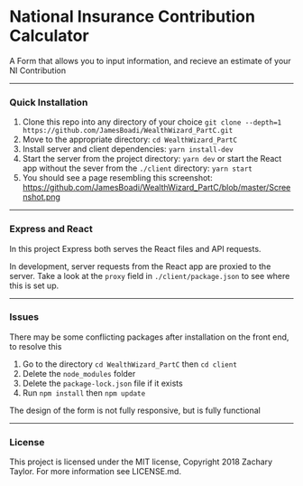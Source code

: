 # National Insurance Contribution Calculator

A Form that allows you to input information, and recieve an estimate of your NI Contribution

---

### Quick Installation

1. Clone this repo into any directory of your choice `git clone --depth=1 https://github.com/JamesBoadi/WealthWizard_PartC.git`
2. Move to the appropriate directory: `cd WealthWizard_PartC`
3. Install server and client dependencies: `yarn install-dev`
4. Start the server from the project directory: `yarn dev` or start the React app without the sever from the `./client` directory: `yarn start`
5. You should see a page resembling this screenshot: https://github.com/JamesBoadi/WealthWizard_PartC/blob/master/Screenshot.png

---

### Express and React

In this project Express both serves the React files and API requests.

In development, server requests from the React app are proxied to the server. Take a look at the `proxy` field in `./client/package.json` to see where this is set up.

---

### Issues

There may be some conflicting packages after installation on the front end, to resolve this

1. Go to the directory `cd WealthWizard_PartC` then `cd client`
2. Delete the `node_modules` folder
3. Delete the `package-lock.json` file if it exists
4. Run `npm install` then `npm update`

The design of the form is not fully responsive, but is fully functional

---

### License

This project is licensed under the MIT license, Copyright 2018 Zachary Taylor. For more information see LICENSE.md.
